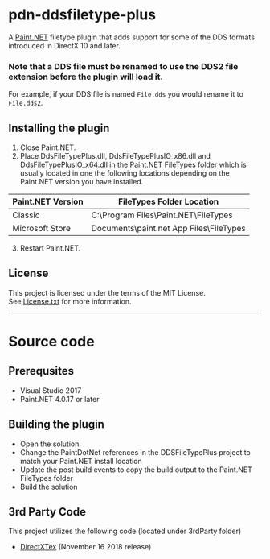 # pdn-ddsfiletype-plus

A [Paint.NET](http://www.getpaint.net) filetype plugin that adds support for some of the DDS formats introduced in DirectX 10 and later.

### Note that a DDS file must be renamed to use the DDS2 file extension before the plugin will load it.
For example, if your DDS file is named `File.dds` you would rename it to `File.dds2`. 

## Installing the plugin

1. Close Paint.NET.
2. Place DdsFileTypePlus.dll, DdsFileTypePlusIO_x86.dll and DdsFileTypePlusIO_x64.dll in the Paint.NET FileTypes folder which is usually located in one the following locations depending on the Paint.NET version you have installed.

  Paint.NET Version |  FileTypes Folder Location
  --------|----------
  Classic | C:\Program Files\Paint.NET\FileTypes    
  Microsoft Store | Documents\paint.net App Files\FileTypes

3. Restart Paint.NET.

## License

This project is licensed under the terms of the MIT License.   
See [License.txt](License.txt) for more information.

***

# Source code

## Prerequsites

* Visual Studio 2017
* Paint.NET 4.0.17 or later

## Building the plugin

* Open the solution
* Change the PaintDotNet references in the DDSFileTypePlus project to match your Paint.NET install location
* Update the post build events to copy the build output to the Paint.NET FileTypes folder
* Build the solution

## 3rd Party Code

This project utilizes the following code (located under 3rdParty folder)

* [DirectXTex](https://github.com/Microsoft/DirectXTex) (November 16 2018 release)